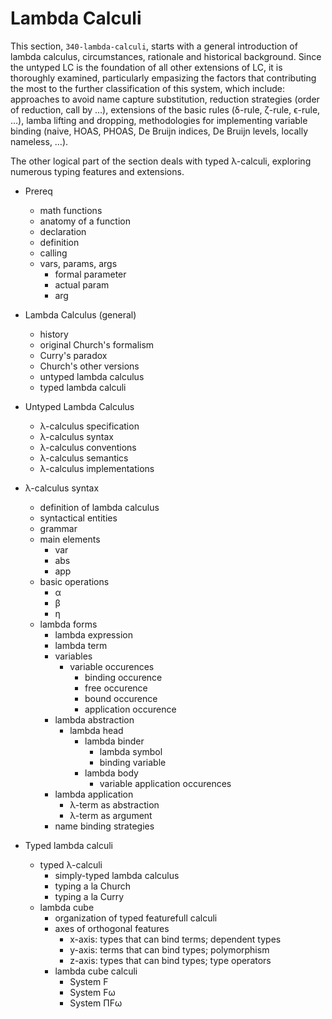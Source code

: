 # Lambda Calculi

This section, `340-lambda-calculi`, starts with a general introduction of lambda calculus, circumstances, rationale and historical background. Since the untyped LC is the foundation of all other extensions of LC, it is thoroughly examined, particularly empasizing the factors that contributing the most to the further classification of this system, which include: approaches to avoid name capture substitution, reduction strategies (order of reduction, call by …), extensions of the basic rules (δ-rule, ζ-rule, ϵ-rule, …), lamba lifting and dropping, methodologies for implementing variable binding (naive, HOAS, PHOAS, De Bruijn indices, De Bruijn levels, locally nameless, …).

The other logical part of the section deals with typed λ-calculi, exploring numerous typing features and extensions.



* Prereq
  - math functions
  - anatomy of a function
  - declaration
  - definition
  - calling
  - vars, params, args
    - formal parameter
    - actual param
    - arg

* Lambda Calculus (general)
  - history
  - original Church's formalism
  - Curry's paradox
  - Church's other versions
  - untyped lambda calculus
  - typed lambda calculi

* Untyped Lambda Calculus
  - λ-calculus specification
  - λ-calculus syntax
  - λ-calculus conventions
  - λ-calculus semantics
  - λ-calculus implementations

* λ-calculus syntax
  - definition of lambda calculus
  - syntactical entities
  - grammar
  - main elements
    - var
    - abs
    - app
  - basic operations
    - α
    - β
    - η
  - lambda forms
    - lambda expression
    - lambda term
    - variables
      - variable occurences
        - binding occurence
        - free occurence
        - bound occurence
        - application occurence
    - lambda abstraction
      - lambda head
        - lambda binder
          - lambda symbol
          - binding variable
        - lambda body
          - variable application occurences
    - lambda application
      - λ-term as abstraction
      - λ-term as argument
    - name binding strategies




* Typed lambda calculi
  - typed λ-calculi
    - simply-typed lambda calculus
    - typing a la Church
    - typing a la Curry
  - lambda cube
    - organization of typed featurefull calculi
    - axes of orthogonal features
      - x-axis: types that can bind terms; dependent types
      - y-axis: terms that can bind types; polymorphism
      - z-axis: types that can bind types; type operators
    - lambda cube calculi
      - System F
      - System Fω
      - System ΠFω

